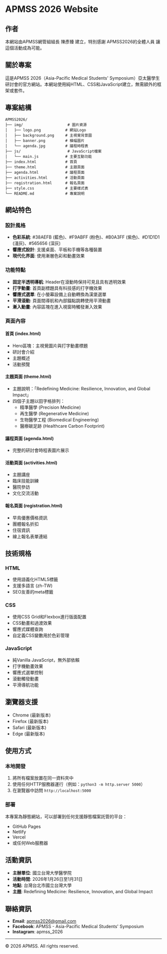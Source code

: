 # APMSS 2026 Website

## 作者
本網站由APMSS網管組組長 陳彥臻 建立，特別感謝 APMSS2026的全體人員 讓這個活動成為可能。

## 關於專案
這是APMSS 2026（Asia-Pacific Medical Students' Symposium）亞太醫學生研討會的官方網站。本網站使用純HTML、CSS和JavaScript建立，無需額外的框架或套件。

## 專案結構
```
APMSS2026/
├── img/                    # 圖片資源
│   ├── logo.png           # 網站Logo
│   ├── background.png     # 主視覺背景圖
│   ├── banner.png         # 橫幅圖片
│   └── agenda.jpg         # 議程時程表
├── js/                     # JavaScript檔案
│   └── main.js            # 主要互動功能
├── index.html             # 首頁
├── theme.html             # 主題頁面
├── agenda.html            # 議程頁面
├── activities.html        # 活動頁面
├── registration.html      # 報名頁面
├── style.css              # 主要樣式表
└── README.md              # 專案說明
```

## 網站特色

### 設計風格
- **色彩系統**: #38AEFB (藍色)、#F9ABFF (粉色)、#B0A3FF (紫色)、#D1D1D1 (淺灰)、#565656 (深灰)
- **響應式設計**: 支援桌面、平板和手機等各種裝置
- **現代化界面**: 使用漸層色彩和動畫效果

### 功能特點
- **固定半透明導航**: Header在滾動時保持可見且具有透明效果
- **打字動畫**: 首頁副標題具有科技感的打字機效果
- **響應式選單**: 在小螢幕設備上自動轉換為漢堡選單
- **平滑滾動**: 頁面間導航和內部錨點跳轉使用平滑動畫
- **漸入動畫**: 內容區塊在進入視窗時觸發漸入效果

### 頁面內容

#### 首頁 (index.html)
- Hero區塊：主視覺圖片與打字動畫標題
- 研討會介紹
- 主題概述
- 活動預覽

#### 主題頁面 (theme.html)  
- 主題說明：「Redefining Medicine: Resilience, Innovation, and Global Impact」
- 四個子主題以田字格排列：
  - 精準醫學 (Precision Medicine)
  - 再生醫學 (Regenerative Medicine)
  - 生物醫學工程 (Biomedical Engineering)
  - 醫療碳足跡 (Healthcare Carbon Footprint)

#### 議程頁面 (agenda.html)
- 完整的研討會時程表圖片展示

#### 活動頁面 (activities.html)
- 主題講座
- 臨床技能訓練
- 醫院參訪
- 文化交流活動

#### 報名頁面 (registration.html)
- 早鳥優惠價格資訊
- 團體報名折扣
- 住宿資訊
- 線上報名表單連結

## 技術規格

### HTML
- 使用語義化HTML5標籤
- 支援多語言 (zh-TW)
- SEO友善的meta標籤

### CSS
- 使用CSS Grid和Flexbox進行版面配置
- CSS動畫和過渡效果
- 響應式媒體查詢
- 自定義CSS變數用於色彩管理

### JavaScript
- 純Vanilla JavaScript，無外部依賴
- 打字機動畫效果
- 響應式選單控制
- 滾動觸發動畫
- 平滑導航功能

## 瀏覽器支援
- Chrome (最新版本)
- Firefox (最新版本)
- Safari (最新版本)
- Edge (最新版本)

## 使用方式

### 本地開發
1. 將所有檔案放置在同一資料夾中
2. 使用任何HTTP服務器運行（例如：`python3 -m http.server 5000`）
3. 在瀏覽器中訪問 `http://localhost:5000`

### 部署
本專案為靜態網站，可以部署到任何支援靜態檔案託管的平台：
- GitHub Pages
- Netlify  
- Vercel
- 或任何Web服務器

## 活動資訊
- **主辦單位**: 國立台灣大學醫學院
- **活動時間**: 2026年1月26日至1月31日
- **地點**: 台灣台北市國立台灣大學
- **主題**: Redefining Medicine: Resilience, Innovation, and Global Impact

## 聯絡資訊
- **Email**: apmss2026@gmail.com
- **Facebook**: APMSS - Asia-Pacific Medical Students' Symposium
- **Instagram**: apmss_2026

---
© 2026 APMSS. All rights reserved.
